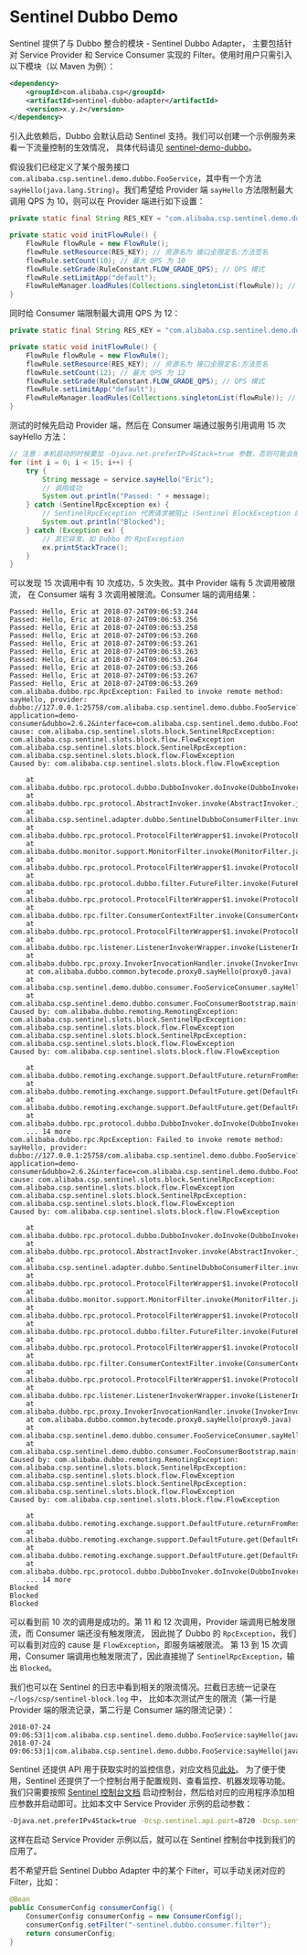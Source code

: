 # Sentinel Dubbo Demo

Sentinel 提供了与 Dubbo 整合的模块 - Sentinel Dubbo Adapter，
主要包括针对 Service Provider 和 Service Consumer 实现的 Filter。使用时用户只需引入以下模块（以 Maven 为例）：

```xml
<dependency>
    <groupId>com.alibaba.csp</groupId>
    <artifactId>sentinel-dubbo-adapter</artifactId>
    <version>x.y.z</version>
</dependency>
```

引入此依赖后，Dubbo 会默认启动 Sentinel 支持。我们可以创建一个示例服务来看一下流量控制的生效情况，
具体代码请见 [sentinel-demo-dubbo](https://github.com/alibaba/Sentinel/tree/master/sentinel-demo/sentinel-demo-dubbo)。

假设我们已经定义了某个服务接口 `com.alibaba.csp.sentinel.demo.dubbo.FooService`，其中有一个方法 `sayHello(java.lang.String)`。我们希望给 Provider 端 `sayHello` 方法限制最大调用 QPS 为 10，则可以在 Provider 端进行如下设置：

```java
private static final String RES_KEY = "com.alibaba.csp.sentinel.demo.dubbo.FooService:sayHello(java.lang.String)";

private static void initFlowRule() {
    FlowRule flowRule = new FlowRule();
    flowRule.setResource(RES_KEY); // 资源名为 接口全限定名:方法签名
    flowRule.setCount(10); // 最大 QPS 为 10
    flowRule.setGrade(RuleConstant.FLOW_GRADE_QPS); // QPS 模式
    flowRule.setLimitApp("default");
    FlowRuleManager.loadRules(Collections.singletonList(flowRule)); // 设定限流规则
}
```

同时给 Consumer 端限制最大调用 QPS 为 12：

```java
private static final String RES_KEY = "com.alibaba.csp.sentinel.demo.dubbo.FooService:sayHello(java.lang.String)";

private static void initFlowRule() {
    FlowRule flowRule = new FlowRule();
    flowRule.setResource(RES_KEY); // 资源名为 接口全限定名:方法签名
    flowRule.setCount(12); // 最大 QPS 为 12
    flowRule.setGrade(RuleConstant.FLOW_GRADE_QPS); // QPS 模式
    flowRule.setLimitApp("default");
    FlowRuleManager.loadRules(Collections.singletonList(flowRule)); // 设定限流规则
}
```

测试的时候先启动 Provider 端，然后在 Consumer 端通过服务引用调用 15 次 sayHello 方法：

```java
// 注意：本机启动的时候要加 -Djava.net.preferIPv4Stack=true 参数，否则可能会报错
for (int i = 0; i < 15; i++) {
    try {
        String message = service.sayHello("Eric");
        // 调用成功
        System.out.println("Passed: " + message);
    } catch (SentinelRpcException ex) {
        // SentinelRpcException 代表请求被阻止 (Sentinel BlockException 的包装)
        System.out.println("Blocked");
    } catch (Exception ex) {
        // 其它异常，如 Dubbo 的 RpcException
        ex.printStackTrace();
    }
}
```

可以发现 15 次调用中有 10 次成功，5 次失败。其中 Provider 端有 5 次调用被限流，
在 Consumer 端有 3 次调用被限流。Consumer 端的调用结果：

```
Passed: Hello, Eric at 2018-07-24T09:06:53.244
Passed: Hello, Eric at 2018-07-24T09:06:53.256
Passed: Hello, Eric at 2018-07-24T09:06:53.258
Passed: Hello, Eric at 2018-07-24T09:06:53.260
Passed: Hello, Eric at 2018-07-24T09:06:53.261
Passed: Hello, Eric at 2018-07-24T09:06:53.263
Passed: Hello, Eric at 2018-07-24T09:06:53.264
Passed: Hello, Eric at 2018-07-24T09:06:53.266
Passed: Hello, Eric at 2018-07-24T09:06:53.267
Passed: Hello, Eric at 2018-07-24T09:06:53.269
com.alibaba.dubbo.rpc.RpcException: Failed to invoke remote method: sayHello, provider: dubbo://127.0.0.1:25758/com.alibaba.csp.sentinel.demo.dubbo.FooService?application=demo-consumer&dubbo=2.6.2&interface=com.alibaba.csp.sentinel.demo.dubbo.FooService&methods=sayHello&pid=34692&register.ip=xxx&side=consumer&timestamp=1532394402856, cause: com.alibaba.csp.sentinel.slots.block.SentinelRpcException: com.alibaba.csp.sentinel.slots.block.flow.FlowException
com.alibaba.csp.sentinel.slots.block.SentinelRpcException: com.alibaba.csp.sentinel.slots.block.flow.FlowException
Caused by: com.alibaba.csp.sentinel.slots.block.flow.FlowException

	at com.alibaba.dubbo.rpc.protocol.dubbo.DubboInvoker.doInvoke(DubboInvoker.java:100)
	at com.alibaba.dubbo.rpc.protocol.AbstractInvoker.invoke(AbstractInvoker.java:148)
	at com.alibaba.csp.sentinel.adapter.dubbo.SentinelDubboConsumerFilter.invoke(SentinelDubboConsumerFilter.java:39)
	at com.alibaba.dubbo.rpc.protocol.ProtocolFilterWrapper$1.invoke(ProtocolFilterWrapper.java:72)
	at com.alibaba.dubbo.monitor.support.MonitorFilter.invoke(MonitorFilter.java:75)
	at com.alibaba.dubbo.rpc.protocol.ProtocolFilterWrapper$1.invoke(ProtocolFilterWrapper.java:72)
	at com.alibaba.dubbo.rpc.protocol.dubbo.filter.FutureFilter.invoke(FutureFilter.java:54)
	at com.alibaba.dubbo.rpc.protocol.ProtocolFilterWrapper$1.invoke(ProtocolFilterWrapper.java:72)
	at com.alibaba.dubbo.rpc.filter.ConsumerContextFilter.invoke(ConsumerContextFilter.java:48)
	at com.alibaba.dubbo.rpc.protocol.ProtocolFilterWrapper$1.invoke(ProtocolFilterWrapper.java:72)
	at com.alibaba.dubbo.rpc.listener.ListenerInvokerWrapper.invoke(ListenerInvokerWrapper.java:77)
	at com.alibaba.dubbo.rpc.proxy.InvokerInvocationHandler.invoke(InvokerInvocationHandler.java:52)
	at com.alibaba.dubbo.common.bytecode.proxy0.sayHello(proxy0.java)
	at com.alibaba.csp.sentinel.demo.dubbo.consumer.FooServiceConsumer.sayHello(FooServiceConsumer.java:15)
	at com.alibaba.csp.sentinel.demo.dubbo.consumer.FooConsumerBootstrap.main(FooConsumerBootstrap.java:33)
Caused by: com.alibaba.dubbo.remoting.RemotingException: com.alibaba.csp.sentinel.slots.block.SentinelRpcException: com.alibaba.csp.sentinel.slots.block.flow.FlowException
com.alibaba.csp.sentinel.slots.block.SentinelRpcException: com.alibaba.csp.sentinel.slots.block.flow.FlowException
Caused by: com.alibaba.csp.sentinel.slots.block.flow.FlowException

	at com.alibaba.dubbo.remoting.exchange.support.DefaultFuture.returnFromResponse(DefaultFuture.java:222)
	at com.alibaba.dubbo.remoting.exchange.support.DefaultFuture.get(DefaultFuture.java:139)
	at com.alibaba.dubbo.remoting.exchange.support.DefaultFuture.get(DefaultFuture.java:112)
	at com.alibaba.dubbo.rpc.protocol.dubbo.DubboInvoker.doInvoke(DubboInvoker.java:95)
	... 14 more
com.alibaba.dubbo.rpc.RpcException: Failed to invoke remote method: sayHello, provider: dubbo://127.0.0.1:25758/com.alibaba.csp.sentinel.demo.dubbo.FooService?application=demo-consumer&dubbo=2.6.2&interface=com.alibaba.csp.sentinel.demo.dubbo.FooService&methods=sayHello&pid=34692&register.ip=xxx&side=consumer&timestamp=1532394402856, cause: com.alibaba.csp.sentinel.slots.block.SentinelRpcException: com.alibaba.csp.sentinel.slots.block.flow.FlowException
com.alibaba.csp.sentinel.slots.block.SentinelRpcException: com.alibaba.csp.sentinel.slots.block.flow.FlowException
Caused by: com.alibaba.csp.sentinel.slots.block.flow.FlowException

	at com.alibaba.dubbo.rpc.protocol.dubbo.DubboInvoker.doInvoke(DubboInvoker.java:100)
	at com.alibaba.dubbo.rpc.protocol.AbstractInvoker.invoke(AbstractInvoker.java:148)
	at com.alibaba.csp.sentinel.adapter.dubbo.SentinelDubboConsumerFilter.invoke(SentinelDubboConsumerFilter.java:39)
	at com.alibaba.dubbo.rpc.protocol.ProtocolFilterWrapper$1.invoke(ProtocolFilterWrapper.java:72)
	at com.alibaba.dubbo.monitor.support.MonitorFilter.invoke(MonitorFilter.java:75)
	at com.alibaba.dubbo.rpc.protocol.ProtocolFilterWrapper$1.invoke(ProtocolFilterWrapper.java:72)
	at com.alibaba.dubbo.rpc.protocol.dubbo.filter.FutureFilter.invoke(FutureFilter.java:54)
	at com.alibaba.dubbo.rpc.protocol.ProtocolFilterWrapper$1.invoke(ProtocolFilterWrapper.java:72)
	at com.alibaba.dubbo.rpc.filter.ConsumerContextFilter.invoke(ConsumerContextFilter.java:48)
	at com.alibaba.dubbo.rpc.protocol.ProtocolFilterWrapper$1.invoke(ProtocolFilterWrapper.java:72)
	at com.alibaba.dubbo.rpc.listener.ListenerInvokerWrapper.invoke(ListenerInvokerWrapper.java:77)
	at com.alibaba.dubbo.rpc.proxy.InvokerInvocationHandler.invoke(InvokerInvocationHandler.java:52)
	at com.alibaba.dubbo.common.bytecode.proxy0.sayHello(proxy0.java)
	at com.alibaba.csp.sentinel.demo.dubbo.consumer.FooServiceConsumer.sayHello(FooServiceConsumer.java:15)
	at com.alibaba.csp.sentinel.demo.dubbo.consumer.FooConsumerBootstrap.main(FooConsumerBootstrap.java:33)
Caused by: com.alibaba.dubbo.remoting.RemotingException: com.alibaba.csp.sentinel.slots.block.SentinelRpcException: com.alibaba.csp.sentinel.slots.block.flow.FlowException
com.alibaba.csp.sentinel.slots.block.SentinelRpcException: com.alibaba.csp.sentinel.slots.block.flow.FlowException
Caused by: com.alibaba.csp.sentinel.slots.block.flow.FlowException

	at com.alibaba.dubbo.remoting.exchange.support.DefaultFuture.returnFromResponse(DefaultFuture.java:222)
	at com.alibaba.dubbo.remoting.exchange.support.DefaultFuture.get(DefaultFuture.java:139)
	at com.alibaba.dubbo.remoting.exchange.support.DefaultFuture.get(DefaultFuture.java:112)
	at com.alibaba.dubbo.rpc.protocol.dubbo.DubboInvoker.doInvoke(DubboInvoker.java:95)
	... 14 more
Blocked
Blocked
Blocked
```

可以看到前 10 次的调用是成功的。第 11 和 12 次调用，Provider 端调用已触发限流，而 Consumer 端还没有触发限流，
因此抛了 Dubbo 的 `RpcException`，我们可以看到对应的 cause 是 `FlowException`，即服务端被限流。
第 13 到 15 次调用，Consumer 端调用也触发限流了，因此直接抛了 `SentinelRpcException`，输出 `Blocked`。

我们也可以在 Sentinel 的日志中看到相关的限流情况。拦截日志统一记录在 `~/logs/csp/sentinel-block.log` 中，
比如本次测试产生的限流（第一行是 Provider 端的限流记录，第二行是 Consumer 端的限流记录）：

```
2018-07-24 09:06:53|1|com.alibaba.csp.sentinel.demo.dubbo.FooService:sayHello(java.lang.String),FlowException,default,|2,0
2018-07-24 09:06:53|1|com.alibaba.csp.sentinel.demo.dubbo.FooService:sayHello(java.lang.String),FlowException,default,|3,0
```

Sentinel 还提供 API 用于获取实时的监控信息，对应文档见[此处](https://github.com/alibaba/Sentinel/wiki/%E5%AE%9E%E6%97%B6%E7%9B%91%E6%8E%A7)。
为了便于使用，Sentinel 还提供了一个控制台用于配置规则、查看监控、机器发现等功能。我们只需要按照 [Sentinel 控制台文档](https://github.com/alibaba/Sentinel/wiki/%E6%8E%A7%E5%88%B6%E5%8F%B0) 启动控制台，然后给对应的应用程序添加相应参数并启动即可。比如本文中 Service Provider 示例的启动参数：

```bash
-Djava.net.preferIPv4Stack=true -Dcsp.sentinel.api.port=8720 -Dcsp.sentinel.dashboard.server=localhost:8080 -Dproject.name=dubbo-provider-demo
```

这样在启动 Service Provider 示例以后，就可以在 Sentinel 控制台中找到我们的应用了。

若不希望开启 Sentinel Dubbo Adapter 中的某个 Filter，可以手动关闭对应的 Filter，比如：

```java
@Bean
public ConsumerConfig consumerConfig() {
    ConsumerConfig consumerConfig = new ConsumerConfig();
    consumerConfig.setFilter("-sentinel.dubbo.consumer.filter");
    return consumerConfig;
}
```